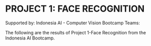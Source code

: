 # **PROJECT 1: FACE RECOGNITION**
Supported by: Indonesia AI - Computer Vision Bootcamp
Teams:

The following are the results of Project 1-Face Recognition from the Indonesia AI Bootcamp.
